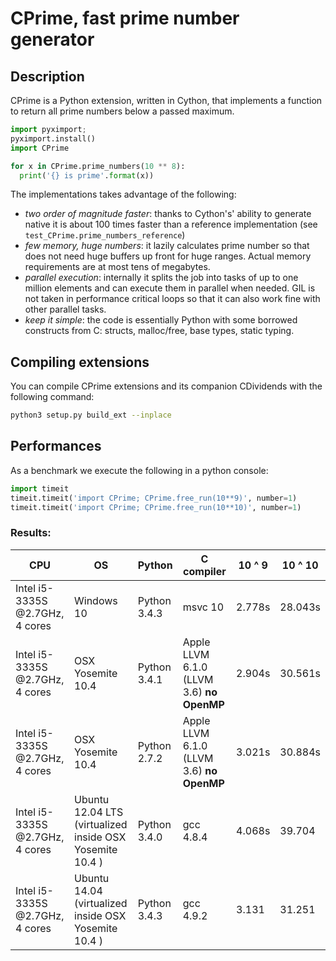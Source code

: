 # CPrime, fast prime number generator

## Description

CPrime is a Python extension, written in Cython, that implements a function to
return all prime numbers below a passed maximum.

```python
import pyximport;
pyximport.install()
import CPrime

for x in CPrime.prime_numbers(10 ** 8):
  print('{} is prime'.format(x))
```

The implementations takes advantage of the following:
- *two order of magnitude faster*: thanks to Cython's' ability to generate
  native it is about 100 times faster than a reference implementation (see
  `test_CPrime.prime_numbers_reference`)
- *few memory, huge numbers*: it lazily calculates prime number so that
  does not need huge buffers up front for huge ranges. Actual memory
  requirements are at most tens of megabytes.
- *parallel execution*: internally it splits the job into tasks of up to one
  million elements and can execute them in parallel when needed. GIL is not
  taken in performance critical loops so that it can also work fine with other
  parallel tasks.
- *keep it simple*: the code is essentially Python with some borrowed
  constructs from C: structs, malloc/free, base types, static typing.


## Compiling extensions


You can compile CPrime extensions and its companion CDividends with the
following command:


```sh
python3 setup.py build_ext --inplace
```


## Performances

As a benchmark we execute the following in a python console:

```python
import timeit
timeit.timeit('import CPrime; CPrime.free_run(10**9)', number=1)
timeit.timeit('import CPrime; CPrime.free_run(10**10)', number=1)
```

### Results:

| CPU | OS  | Python | C compiler | 10 ^ 9 | 10 ^ 10 |
| --- | --- | ------ | ---------- | ------ | ------- |
| Intel i5-3335S @2.7GHz, 4 cores | Windows 10 | Python 3.4.3 | msvc 10 | 2.778s | 28.043s |
| Intel i5-3335S @2.7GHz, 4 cores | OSX Yosemite 10.4 | Python 3.4.1 | Apple LLVM 6.1.0 (LLVM 3.6) **no OpenMP** | 2.904s | 30.561s |
| Intel i5-3335S @2.7GHz, 4 cores | OSX Yosemite 10.4 | Python 2.7.2 | Apple LLVM 6.1.0 (LLVM 3.6) **no OpenMP** | 3.021s | 30.884s |
| Intel i5-3335S @2.7GHz, 4 cores | Ubuntu 12.04 LTS (virtualized inside OSX Yosemite 10.4 ) | Python 3.4.0 | gcc 4.8.4 | 4.068s | 39.704 |
| Intel i5-3335S @2.7GHz, 4 cores | Ubuntu 14.04 (virtualized inside OSX Yosemite 10.4 ) | Python 3.4.3 | gcc 4.9.2 | 3.131 | 31.251 |

